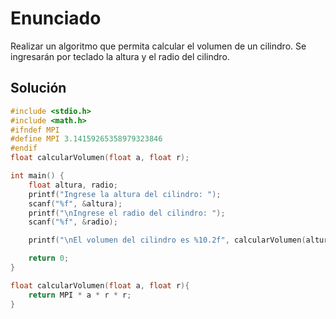 # Enunciado

Realizar un algoritmo que permita calcular el volumen de un cilindro. Se ingresarán por teclado la altura y el radio del cilindro.

## Solución

```c
#include <stdio.h>
#include <math.h>
#ifndef MPI
#define MPI 3.14159265358979323846
#endif
float calcularVolumen(float a, float r);

int main() {
    float altura, radio;
    printf("Ingrese la altura del cilindro: ");
    scanf("%f", &altura);
    printf("\nIngrese el radio del cilindro: ");
    scanf("%f", &radio);

    printf("\nEl volumen del cilindro es %10.2f", calcularVolumen(altura, radio));

    return 0;
}

float calcularVolumen(float a, float r){
    return MPI * a * r * r;
}
```
